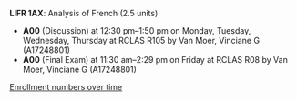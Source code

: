 **LIFR 1AX**: Analysis of French (2.5 units)

- **A00** (Discussion) at 12:30 pm–1:50 pm on Monday, Tuesday, Wednesday, Thursday at RCLAS R105 by Van Moer, Vinciane G (A17248801)
- **A00** (Final Exam) at 11:30 am–2:29 pm on Friday at RCLAS R08 by Van Moer, Vinciane G (A17248801)

[Enrollment numbers over time](./LIFR1AX.tsv)
